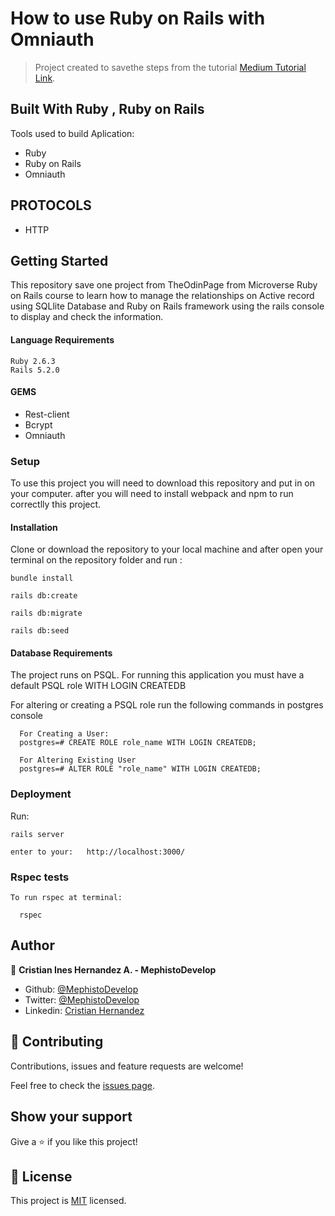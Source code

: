 # How to use Ruby on Rails with Omniauth


> Project created to savethe steps from the tutorial  [Medium Tutorial Link](https://medium.com/@inesherald/create-a-rails-application-devise-authentication-with-deployed-on-heroku-d9ef6557e55f).

## Built With Ruby , Ruby on Rails
Tools used to build Aplication:

- Ruby
- Ruby on Rails
- Omniauth
 
## PROTOCOLS

- HTTP

## Getting Started

This repository save one project from TheOdinPage from Microverse Ruby on Rails course to learn how to manage the relationships on Active record using SQLlite Database and Ruby on Rails framework using the rails console to display and check the information.

#### Language Requirements

    Ruby 2.6.3
    Rails 5.2.0

#### GEMS

- Rest-client
- Bcrypt
- Omniauth

### Setup

To use this project you will need to download this repository and put in on your computer.
after you will need to install webpack and npm to run correctlly this project.

#### Installation

Clone or download the repository to your local machine and after open your terminal on the repository folder and run :

    bundle install

    rails db:create

    rails db:migrate

    rails db:seed
    
    
#### Database Requirements

The project runs on PSQL. For running this application you must have a default PSQL role WITH LOGIN CREATEDB

For altering or creating a PSQL role run the following commands in postgres console

      For Creating a User:
      postgres=# CREATE ROLE role_name WITH LOGIN CREATEDB;

      For Altering Existing User
      postgres=# ALTER ROLE "role_name" WITH LOGIN CREATEDB;
      

### Deployment


Run:

    rails server

    enter to your:   http://localhost:3000/

### Rspec tests

    To run rspec at terminal:

      rspec

## Author

👤 **Cristian Ines Hernandez A. - MephistoDevelop**

- Github: [@MephistoDevelop](https://github.com/MephistoDevelop)
- Twitter: [@MephistoDevelop](https://twitter.com/MephistoDevelop)
- Linkedin: [Cristian Hernandez](https://www.linkedin.com/in/cristian-hernandez1992/)

## 🤝 Contributing

Contributions, issues and feature requests are welcome!

Feel free to check the [issues page](issues/).

## Show your support

Give a ⭐️ if you like this project!

## 📝 License

This project is [MIT](lic.url) licensed.


